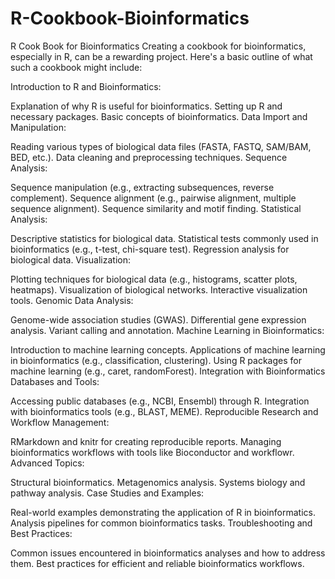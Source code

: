 # R-Cookbook-Bioinformatics
R Cook Book for Bioinformatics
Creating a cookbook for bioinformatics, especially in R, can be a rewarding project. Here's a basic outline of what such a cookbook might include:

Introduction to R and Bioinformatics:

Explanation of why R is useful for bioinformatics.
Setting up R and necessary packages.
Basic concepts of bioinformatics.
Data Import and Manipulation:

Reading various types of biological data files (FASTA, FASTQ, SAM/BAM, BED, etc.).
Data cleaning and preprocessing techniques.
Sequence Analysis:

Sequence manipulation (e.g., extracting subsequences, reverse complement).
Sequence alignment (e.g., pairwise alignment, multiple sequence alignment).
Sequence similarity and motif finding.
Statistical Analysis:

Descriptive statistics for biological data.
Statistical tests commonly used in bioinformatics (e.g., t-test, chi-square test).
Regression analysis for biological data.
Visualization:

Plotting techniques for biological data (e.g., histograms, scatter plots, heatmaps).
Visualization of biological networks.
Interactive visualization tools.
Genomic Data Analysis:

Genome-wide association studies (GWAS).
Differential gene expression analysis.
Variant calling and annotation.
Machine Learning in Bioinformatics:

Introduction to machine learning concepts.
Applications of machine learning in bioinformatics (e.g., classification, clustering).
Using R packages for machine learning (e.g., caret, randomForest).
Integration with Bioinformatics Databases and Tools:

Accessing public databases (e.g., NCBI, Ensembl) through R.
Integration with bioinformatics tools (e.g., BLAST, MEME).
Reproducible Research and Workflow Management:

RMarkdown and knitr for creating reproducible reports.
Managing bioinformatics workflows with tools like Bioconductor and workflowr.
Advanced Topics:

Structural bioinformatics.
Metagenomics analysis.
Systems biology and pathway analysis.
Case Studies and Examples:

Real-world examples demonstrating the application of R in bioinformatics.
Analysis pipelines for common bioinformatics tasks.
Troubleshooting and Best Practices:

Common issues encountered in bioinformatics analyses and how to address them.
Best practices for efficient and reliable bioinformatics workflows.
